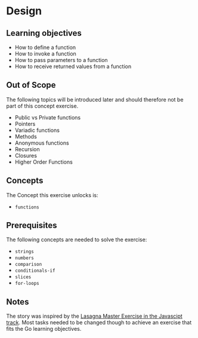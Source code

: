 # Design

## Learning objectives

- How to define a function
- How to invoke a function
- How to pass parameters to a function
- How to receive returned values from a function

## Out of Scope

The following topics will be introduced later and should therefore not be part of this concept exercise.

- Public vs Private functions
- Pointers
- Variadic functions
- Methods
- Anonymous functions
- Recursion
- Closures
- Higher Order Functions

## Concepts

The Concept this exercise unlocks is:

- `functions`

## Prerequisites

The following concepts are needed to solve the exercise:

- `strings`
- `numbers`
- `comparison`
- `conditionals-if`
- `slices`
- `for-loops`

## Notes

The story was inspired by the [Lasagna Master Exercise in the Javascipt track][javascript-lasagna-master].
Most tasks needed to be changed though to achieve an exercise that fits the Go learning objectives.

[javascript-lasagna-master]: https://github.com/exercism/javascript/blob/main/exercises/concept/lasagna-master/.docs/instructions.md
